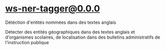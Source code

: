 # ws-ner-tagger@0.0.0

Détéction d'entités nommées dans des textes anglais

Détecter des entités géographiques dans des textes anglais et d'organismes scolaires, de localisation dans des bulletins administratifs de l'instruction publique
